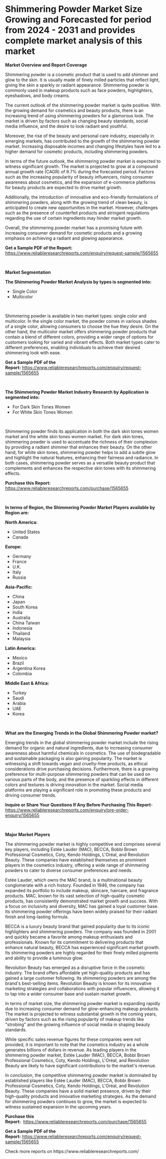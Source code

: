 <p><h1>Shimmering Powder Market Size Growing and Forecasted for period from 2024 - 2031 and provides complete market analysis of this market</h1></p><p><strong>Market Overview and Report Coverage</strong></p>
<p><p>Shimmering powder is a cosmetic product that is used to add shimmer and glow to the skin. It is usually made of finely milled particles that reflect light, giving the skin a sparkly or radiant appearance. Shimmering powder is commonly used in makeup products such as face powders, highlighters, eyeshadows, and body creams.</p><p>The current outlook of the shimmering powder market is quite positive. With the growing demand for cosmetics and beauty products, there is an increasing trend of using shimmering powders for a glamorous look. The market is driven by factors such as changing beauty standards, social media influence, and the desire to look radiant and youthful.</p><p>Moreover, the rise of the beauty and personal care industry, especially in emerging markets, has contributed to the growth of the shimmering powder market. Increasing disposable incomes and changing lifestyles have led to a higher demand for cosmetic products, including shimmering powders.</p><p>In terms of the future outlook, the shimmering powder market is expected to witness significant growth. The market is projected to grow at a compound annual growth rate (CAGR) of 9.7% during the forecasted period. Factors such as the increasing popularity of beauty influencers, rising consumer awareness about cosmetics, and the expansion of e-commerce platforms for beauty products are expected to drive market growth.</p><p>Additionally, the introduction of innovative and eco-friendly formulations of shimmering powders, along with the growing trend of clean beauty, is anticipated to create new opportunities in the market. However, challenges such as the presence of counterfeit products and stringent regulations regarding the use of certain ingredients may hinder market growth.</p><p>Overall, the shimmering powder market has a promising future with increasing consumer demand for cosmetic products and a growing emphasis on achieving a radiant and glowing appearance.</p></p>
<p><strong>Get a Sample PDF of the Report:</strong> <a href="https://www.reliableresearchreports.com/enquiry/request-sample/1565655">https://www.reliableresearchreports.com/enquiry/request-sample/1565655</a></p>
<p>&nbsp;</p>
<p><strong>Market Segmentation</strong></p>
<p><strong>The Shimmering Powder Market Analysis by types is segmented into:</strong></p>
<p><ul><li>Single Color</li><li>Multicolor</li></ul></p>
<p>&nbsp;</p>
<p><p>Shimmering powder is available in two market types: single color and multicolor. In the single color market, the powder comes in various shades of a single color, allowing consumers to choose the hue they desire. On the other hand, the multicolor market offers shimmering powder products that contain a blend of different colors, providing a wider range of options for customers looking for varied and vibrant effects. Both market types cater to different preferences, enabling individuals to achieve their desired shimmering look with ease.</p></p>
<p><strong>Get a Sample PDF of the Report:</strong>&nbsp;<a href="https://www.reliableresearchreports.com/enquiry/request-sample/1565655">https://www.reliableresearchreports.com/enquiry/request-sample/1565655</a></p>
<p>&nbsp;</p>
<p><strong>The Shimmering Powder Market Industry Research by Application is segmented into:</strong></p>
<p><ul><li>For Dark Skin Tones Women</li><li>For White Skin Tones Women</li></ul></p>
<p>&nbsp;</p>
<p><p>Shimmering powder finds its application in both the dark skin tones women market and the white skin tones women market. For dark skin tones, shimmering powder is used to accentuate the richness of their complexion by providing a radiant shimmer that enhances their beauty. On the other hand, for white skin tones, shimmering powder helps to add a subtle glow and highlight the natural features, enhancing their fairness and radiance. In both cases, shimmering powder serves as a versatile beauty product that complements and enhances the respective skin tones with its shimmering effects.</p></p>
<p><strong>Purchase this Report:</strong>&nbsp; <a href="https://www.reliableresearchreports.com/purchase/1565655">https://www.reliableresearchreports.com/purchase/1565655</a></p>
<p>&nbsp;</p>
<p><strong>In terms of Region, the Shimmering Powder Market Players available by Region are:</strong></p>
<p>
    <p> <strong> North America: </strong>
        <ul>
            <li>United States</li>
            <li>Canada</li>
        </ul>
        </p> 
    <p> <strong> Europe: </strong>
        <ul>
            <li>Germany</li>
            <li>France</li>
            <li>U.K.</li>
            <li>Italy</li>
            <li>Russia</li>
        </ul>
        </p> 
    <p> <strong> Asia-Pacific: </strong>
        <ul>
            <li>China</li>
            <li>Japan</li>
            <li>South Korea</li>
            <li>India</li>
            <li>Australia</li>
            <li>China Taiwan</li>
            <li>Indonesia</li>
            <li>Thailand</li>
            <li>Malaysia</li>
        </ul>
        </p> 
    <p> <strong> Latin America: </strong>
        <ul>
            <li>Mexico</li>
            <li>Brazil</li>
            <li>Argentina Korea</li>
            <li>Colombia</li>
        </ul>
        </p> 
    <p> <strong> Middle East & Africa: </strong>
        <ul>
            <li>Turkey</li>
            <li>Saudi</li>
            <li>Arabia</li>
            <li>UAE</li>
            <li>Korea</li>
        </ul>
    </p>
    </p>
<p>&nbsp;</p>
<p><strong>What are the Emerging Trends in the Global Shimmering Powder market?</strong></p>
<p><p>Emerging trends in the global shimmering powder market include the rising demand for organic and natural ingredients, due to increasing consumer awareness about harmful chemicals in cosmetics. The use of biodegradable and sustainable packaging is also gaining popularity. The market is witnessing a shift towards vegan and cruelty-free products, as ethical considerations drive purchasing decisions. Furthermore, there is a growing preference for multi-purpose shimmering powders that can be used on various parts of the body, and the presence of sparkling effects in different colors and textures is driving innovation in the market. Social media platforms are playing a significant role in promoting these products and driving consumer trends.</p></p>
<p><strong>Inquire or Share Your Questions If Any Before Purchasing This Report</strong>- <a href="https://www.reliableresearchreports.com/enquiry/pre-order-enquiry/1565655">https://www.reliableresearchreports.com/enquiry/pre-order-enquiry/1565655</a></p>
<p>&nbsp;</p>
<p><strong>Major Market Players</strong></p>
<p><p>The shimmering powder market is highly competitive and comprises several key players, including Estée Lauder (MAC), BECCA, Bobbi Brown Professional Cosmetics, Coty, Kendo Holdings, L'Oréal, and Revolution Beauty. These companies have established themselves as prominent players in the cosmetics industry, offering a wide range of shimmering powders to cater to diverse consumer preferences and needs.</p><p>Estée Lauder, which owns the MAC brand, is a multinational beauty conglomerate with a rich history. Founded in 1946, the company has expanded its portfolio to include makeup, skincare, haircare, and fragrance products. MAC, known for its vast selection of high-quality cosmetic products, has consistently demonstrated market growth and success. With a focus on inclusivity and diversity, MAC has gained a loyal customer base. Its shimmering powder offerings have been widely praised for their radiant finish and long-lasting formula.</p><p>BECCA is a luxury beauty brand that gained popularity due to its iconic highlighters and shimmering powders. The company was founded in 2001 and quickly became a favorite among makeup enthusiasts and professionals. Known for its commitment to delivering products that enhance natural beauty, BECCA has experienced significant market growth. Its shimmering powders are highly regarded for their finely milled pigments and ability to provide a luminous glow.</p><p>Revolution Beauty has emerged as a disruptive force in the cosmetic industry. The brand offers affordable yet high-quality products and has gained a large customer following. Its shimmering powders are among the brand's best-selling items. Revolution Beauty is known for its innovative marketing strategies and collaborations with popular influencers, allowing it to tap into a wider consumer base and sustain market growth.</p><p>In terms of market size, the shimmering powder market is expanding rapidly due to increasing consumer demand for glow-enhancing makeup products. The market is projected to witness substantial growth in the coming years, driven by factors such as the rising popularity of makeup trends like "strobing" and the growing influence of social media in shaping beauty standards.</p><p>While specific sales revenue figures for these companies were not provided, it is important to note that the cosmetics industry as a whole generates billions of dollars in revenue. As leading players in the shimmering powder market, Estée Lauder (MAC), BECCA, Bobbi Brown Professional Cosmetics, Coty, Kendo Holdings, L'Oréal, and Revolution Beauty are likely to have significant contributions to the market's revenue.</p><p>In conclusion, the competitive shimmering powder market is dominated by established players like Estée Lauder (MAC), BECCA, Bobbi Brown Professional Cosmetics, Coty, Kendo Holdings, L'Oréal, and Revolution Beauty. These companies have a solid market presence, driven by their high-quality products and innovative marketing strategies. As the demand for shimmering powders continues to grow, the market is expected to witness sustained expansion in the upcoming years.</p></p>
<p><strong>Purchase this Report:</strong>&nbsp;&nbsp;<a href="https://www.reliableresearchreports.com/purchase/1565655">https://www.reliableresearchreports.com/purchase/1565655</a></p>
<p></p>
<p><strong>Get a Sample PDF of the Report:</strong>&nbsp;<a href="https://www.reliableresearchreports.com/enquiry/request-sample/1565655">https://www.reliableresearchreports.com/enquiry/request-sample/1565655</a></p>
<p>Check more reports on https://www.reliableresearchreports.com/</p>